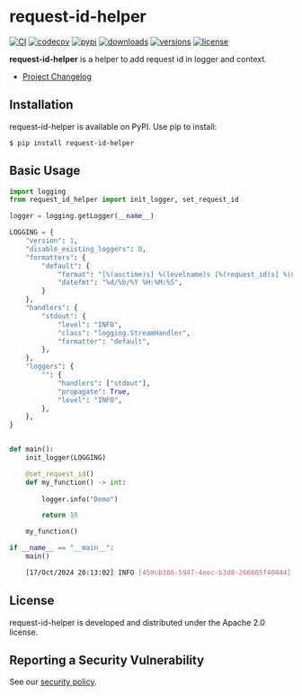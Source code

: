 # request-id-helper

[![CI](https://github.com/bigbag/request-id-helper/workflows/CI/badge.svg)](https://github.com/bigbag/request-id-helper/actions?query=workflow%3ACI)
[![codecov](https://codecov.io/gh/bigbag/request-id-helper/branch/main/graph/badge.svg?token=ZRUN7SUKB2)](https://codecov.io/gh/bigbag/request-id-helper)
[![pypi](https://img.shields.io/pypi/v/request-id-helper.svg)](https://pypi.python.org/pypi/request-id-helper)
[![downloads](https://img.shields.io/pypi/dm/request-id-helper.svg)](https://pypistats.org/packages/request-id-helper)
[![versions](https://img.shields.io/pypi/pyversions/request-id-helper.svg)](https://github.com/bigbag/request-id-helper)
[![license](https://img.shields.io/github/license/bigbag/request-id-helper.svg)](https://github.com/bigbag/request-id-helper/blob/master/LICENSE)


**request-id-helper** is a helper to add request id in logger and context.

* [Project Changelog](https://github.com/bigbag/request-id-helper/blob/main/CHANGELOG.md)

## Installation

request-id-helper is available on PyPI.
Use pip to install:

    $ pip install request-id-helper

## Basic Usage

```py
import logging
from request_id_helper import init_logger, set_request_id

logger = logging.getLogger(__name__)

LOGGING = {
    "version": 1,
    "disable_existing_loggers": 0,
    "formatters": {
        "default": {
            "format": "[%(asctime)s] %(levelname)s [%(request_id)s] %(name)s | %(message)s",
            "datefmt": "%d/%b/%Y %H:%M:%S",
        }
    },
    "handlers": {
        "stdout": {
            "level": "INFO",
            "class": "logging.StreamHandler",
            "formatter": "default",
        },
    },
    "loggers": {
        "": {
            "handlers": ["stdout"],
            "propagate": True,
            "level": "INFO",
        },
    },
}


def main():
    init_logger(LOGGING)

    @set_request_id()
    def my_function() -> int:
        
        logger.info("Demo")

        return 10

    my_function()

if __name__ == "__main__":
    main()

```


```bash
    [17/Oct/2024 20:13:02] INFO [459cb386-5947-4eec-b3d8-266605f40444] __main__ | Demo
```
## License

request-id-helper is developed and distributed under the Apache 2.0 license.

## Reporting a Security Vulnerability

See our [security policy](https://github.com/bigbag/request-id-helper/security/policy).
